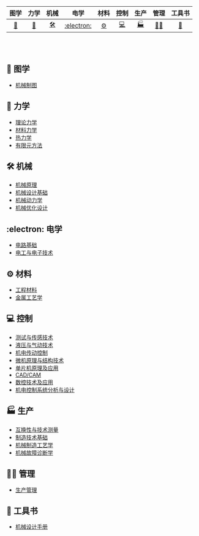 | 图学 | 力学 | 机械 | 电学 | 材料 | 控制 | 生产 | 管理 | 工具书 |
| :----: | :----: | :----: | :----: | :----: | :----: | :----: | :----: | :----: |
| [:triangular_ruler:](#triangular_ruler-图学) | [:magnet:](#magnet-力学) | [:hammer_and_wrench:](#hammer_and_wrench-机械) | [:electron:](#electron-电学) | [:gear:](#gear-材料) | [:computer:](#computer-控制) |[:factory:](#factory-生产)| [:woman_mechanic:](#woman_mechanic-管理) |[:book:](#book-工具书)|

<br>


<br>

## :triangular_ruler: 图学

- [机械制图](ht,,tps://github.com/CyC2018/CS-Notes/blob/master/notes/剑指%20Offer%20题解%20-%20目录.md)


## :magnet: 力学

- [理论力学](htvvtps://github.com/CyC2018/CS-Notes/blob/master/notes/计算机操作系统%20-%20目录.md)
- [材料力学](htvvtps://github.com/CyC2018/CS-Notes/blob/master/notes/计算机操作系统%20-%20目录.md)
- [热力学](htvvtps://github.com/CyC2018/CS-Notes/blob/master/notes/计算机操作系统%20-%20目录.md)
- [有限元方法](htvvtps://github.com/CyC2018/CS-Notes/blob/master/notes/计算机操作系统%20-%20目录.md)


## :hammer_and_wrench: 机械 

- [机械原理](htcctps://github.com/CyC2018/CS-Notes/blob/master/notes/计算机网络%20-%20目录.md)
- [机械设计基础](htcctps://github.com/CyC2018/CS-Notes/blob/master/notes/计算机网络%20-%20目录.md)
- [机械动力学](htcctps://github.com/CyC2018/CS-Notes/blob/master/notes/计算机网络%20-%20目录.md)
- [机械优化设计](htvvtps://github.com/CyC2018/CS-Notes/blob/master/notes/计算机操作系统%20-%20目录.md)


## :electron: 电学

- [电路基础](htxxtps://github.com/CyC2018/CS-Notes/blob/master/notes/面向对象思想.md)
- [电工与电子技术](htxxtps://github.com/CyC2018/CS-Notes/blob/master/notes/面向对象思想.md)

## :gear: 材料

- [工程材料](https://github.com/CyC2018/CS-Notes/blob/master/notes/数据库系统原理.md)
- [金属工艺学](https://github.com/CyC2018/CS-Notes/blob/master/notes/数据库系统原理.md)

## :computer: 控制

- [测试与传感技术](htt,,ps://github.com/CyC2018/CS-Notes/blob/master/notes/Java%20基础.md)
- [液压与气动技术](htt,,ps://github.com/CyC2018/CS-Notes/blob/master/notes/Java%20基础.md)
- [机电传动控制](htt,,ps://github.com/CyC2018/CS-Notes/blob/master/notes/Java%20基础.md)
- [微机原理与结构技术](htt,,ps://github.com/CyC2018/CS-Notes/blob/master/notes/Java%20基础.md)
- [单片机原理及应用](htt,,ps://github.com/CyC2018/CS-Notes/blob/master/notes/Java%20基础.md)
- [CAD/CAM](htt,,ps://github.com/CyC2018/CS-Notes/blob/master/notes/Java%20基础.md)
- [数控技术及应用](htt,,ps://github.com/CyC2018/CS-Notes/blob/master/notes/Java%20基础.md)
- [机电控制系统分析与设计](htt,,ps://github.com/CyC2018/CS-Notes/blob/master/notes/Java%20基础.md)

## :factory: 生产 

- [互换性与技术测量](ht//tps://gisthub.com/CyC2018/CS-Notes/blob/master/notes/系统设计基础.md)
- [制造技术基础](ht//tpss://githubs.com/CyC2018/CS-Notes/blob/master/notes/系统设计基础.md)
- [机械制造工艺学](ht//tpss://githsub.com/CyC2018/CS-Notes/blob/master/notes/系统设计基础.md)
- [机械故障诊断学](ht//tpss://githsub.com/CyC2018/CS-Notes/blob/master/notes/系统设计基础.md)


## :woman_mechanic: 管理 

- [生产管理](httssps://githu//b.com/CyC2018/CS-Notes/blob/master/notes/Git.md)

## :book: 工具书 

- [机械设计手册](ht//tps://github.com/CyC2018/CS-Notes/blob/master/notes/系统设计基础.md)

